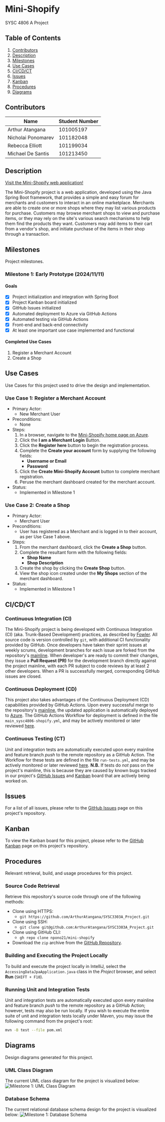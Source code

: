 # Mini-Shopify
SYSC 4806 A Project

## Table of Contents
1. [Contributors](#contributors)
1. [Description](#description)
1. [Milestones](#milestones)
1. [Use Cases](#use-cases)
1. [CI/CD/CT](#cicdct)
1. [Issues](#issues)
1. [Kanban](#kanban)
1. [Procedures](#procedures)
1. [Diagrams](#diagrams)

## Contributors

| Name               | Student Number |
|--------------------|----------------|
| Arthur Atangana    | 101005197      |
| Nicholai Ponomarev | 101182048      |
| Rebecca Elliott    | 101199034      |
| Michael De Santis  | 101213450      |

## Description

[Visit the Mini-Shopify web application!](https://sysc4806-minishopify-ergyb4hpcef7fufw.canadaeast-01.azurewebsites.net/)

The Mini-Shopify project is a web application, developed using the Java Spring Boot framework, that provides a simple and easy forum for merchants and customers to interact in an online marketplace. Merchants are able to create one or more shops where they may list various products for purchase. Customers may browse merchant shops to view and purchase items, or they may rely on the site's various search mechanisms to help them find the products they want. Customers may add items to their cart from a vendor's shop, and initiate purchase of the items in their shop through a transaction.

## Milestones
Project milestones.

### Milestone 1: Early Prototype (2024/11/11)
#### Goals
* [x] Project initialization and integration with Spring Boot
* [x] Project Kanban board initialized
* [x] GitHub Issues initialized
* [x] Automated deployment to Azure via GitHub Actions
* [x] Automated testing via GitHub Actions 
* [x] Front-end and back-end connectivity
* [x] At least one important use case implemented and functional

#### Completed Use Cases
1. Register a Merchant Account
2. Create a Shop

## Use Cases
Use Cases for this project used to drive the design and implementation.

### Use Case 1: Register a Merchant Account
* Primary Actor: 
    * New Merchant User
* Preconditions: 
    * None 
* Steps:
    1. In a browser, navigate to the [Mini-Shopify home page on Azure](https://sysc4806-minishopify-ergyb4hpcef7fufw.canadaeast-01.azurewebsites.net/).
    1. Click the __I am a Merchant Login__ Button.
    1. Click the __Register here__ button to begin the registration process.
    1. Complete the __Create your account__ form by supplying the following fields:
        * __Username or Email__
        * __Password__
    1. Click the __Create Mini-Shopify Account__ button to complete merchant registration.
    1. Peruse the merchant dashboard created for the merchant account.
* Status: 
    * Implemented in Milestone 1

### Use Case 2: Create a Shop
* Primary Actor: 
    * Merchant User
* Preconditions:
    * User has registered as a Merchant and is logged in to their account, as per Use Case 1 above.
* Steps:
    1. From the merchant dashboard, click the __Create a Shop__ button.
    1. Complete the resultant form with the following fields:
        * __Shop Name__
        * __Shop Description__
    1. Create the shop by clicking the __Create Shop__ button.
    1. View the shop icon created under the __My Shops__ section of the merchant dashboard.
* Status:
    * Implemented in Milestone 1

## CI/CD/CT

### Continuous Integration (CI)
The Mini-Shopify project is being developed with Continuous Integration (CI) (aka. Trunk-Based Development) practices, as described by [Fowler](https://www.martinfowler.com/articles/continuousIntegration.html). 
All source code is version controlled by `git`, with additional CI functionality provided by GitHub.
Once developers have taken their sprint issues at weekly scrums, development branches for each issue are forked from the repository's [mainline](https://github.com/npono21/mini-shopify/tree/main).
When developer's are ready to commit their changes, they issue a __Pull Request (PR)__ for the development branch directly against the project mainline, with each PR subject to code reviews by at least 2 other developers.
When a PR is successfully merged, corresponding GitHub issues are closed.

### Continuous Deployment (CD)
This project also takes advantages of the Continuous Deployment (CD) capabilities provided by GitHub Actions.
Upon every successful merge to the repository's [mainline](https://github.com/npono21/mini-shopify/tree/main), the updated application is automatically deployed to [Azure](https://sysc4806-minishopify-ergyb4hpcef7fufw.canadaeast-01.azurewebsites.net/).
The GitHub Actions Workflow for deployment is defined in the file `main_sysc4806-shopify.yml`, and may be actively monitored or later reviewed [here](https://github.com/npono21/mini-shopify/actions/workflows/main_sysc4806-minishopify.yml).

### Continuous Testing (CT)
Unit and integration tests are automatically executed upon every mainline and feature branch _push_ to the remote repository as a GitHub Action. The Workflow for these tests are defined in the file `run-tests.yml`, and may be actively monitored or later reviewed [here](https://github.com/npono21/mini-shopify/actions/workflows/run-tests.yml).
__N.B.__ If tests do _not_ pass on the project's mainline, this is because they are caused by known bugs tracked in our project's [GitHub Issues](https://github.com/npono21/mini-shopify/issues) and [Kanban](https://github.com/users/npono21/projects/2) board that are actively being worked on. 

## Issues
For a list of all issues, please refer to the [GitHub Issues](https://github.com/npono21/mini-shopify/issues) page on this project's repository.

## Kanban
To view the Kanban board for this project, please refer to the [GitHub Kanban](https://github.com/users/npono21/projects/2) page on this project's repository.

## Procedures
Relevant retrieval, build, and usage procedures for this project.

### Source Code Retrieval
Retrieve this repository's source code through one of the following methods:
* Clone using HTTPS:
  - `git https://github.com/ArthurAtangana/SYSC3303A_Project.git`
* Clone using SSH:
  - `git clone git@github.com:ArthurAtangana/SYSC3303A_Project.git`
* Clone using GitHub CLI:
  - `gh repo clone npono21/mini-shopify`
* Download the `zip` archive from the [GitHub Repository](https://github.com/npono21/mini-shopify).

### Building and Executing the Project Locally
To build and execute the project locally in IntelliJ, select the `AccessingDataJpaApplication.java` class in the _Project_ browser, and select __Run__ (`SHIFT + F10`).

### Running Unit and Integration Tests
Unit and integration tests are automatically executed upon every mainline and feature branch _push_ to the remote repository as a GitHub Action; however, tests may also be run locally.
If you wish to execute the entire suite of unit and integration tests locally under Maven, you may issue the following command from the project's root:
```bash
mvn -B test --file pom.xml
```


## Diagrams
Design diagrams generated for this project.

### UML Class Diagram
The current UML class diagram for the project is visualized below:
![Milestone 1: UML Class Diagram](https://github.com/npono21/mini-shopify/blob/main/src/main/java/SYSC4806Project.png?raw=true)


### Database Schema
The current relational database schema design for the project is visualized below:
![Milestone 1: Database Schema](https://github.com/npono21/mini-shopify/blob/e44040a775aa786d0ee9eebc4e75c0482096a111/src/main/java/db-schema-m01.png?raw=true)

